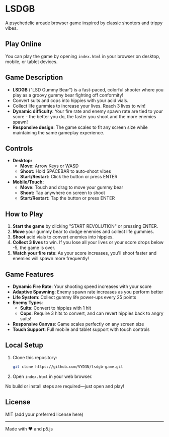 # LSDGB

A psychedelic arcade browser game inspired by classic shooters and trippy vibes.

## Play Online
You can play the game by opening `index.html` in your browser on desktop, mobile, or tablet devices.

## Game Description
- **LSDGB** ("LSD Gummy Bear") is a fast-paced, colorful shooter where you play as a groovy gummy bear fighting off conformity!
- Convert suits and cops into hippies with your acid vials.
- Collect life gummies to increase your lives. Reach 3 lives to win!
- **Dynamic difficulty**: Your fire rate and enemy spawn rate are tied to your score - the better you do, the faster you shoot and the more enemies spawn!
- **Responsive design**: The game scales to fit any screen size while maintaining the same gameplay experience.

## Controls
- **Desktop:**
  - **Move:** Arrow Keys or WASD
  - **Shoot:** Hold SPACEBAR to auto-shoot vibes
  - **Start/Restart:** Click the button or press ENTER
- **Mobile/Touch:**
  - **Move:** Touch and drag to move your gummy bear
  - **Shoot:** Tap anywhere on screen to shoot
  - **Start/Restart:** Tap the button or press ENTER

## How to Play
1. **Start the game** by clicking "START REVOLUTION" or pressing ENTER.
2. **Move** your gummy bear to dodge enemies and collect life gummies.
3. **Shoot** acid vials to convert enemies into hippies.
4. **Collect 3 lives** to win. If you lose all your lives or your score drops below -5, the game is over.
5. **Watch your fire rate**: As your score increases, you'll shoot faster and enemies will spawn more frequently!

## Game Features
- **Dynamic Fire Rate**: Your shooting speed increases with your score
- **Adaptive Spawning**: Enemy spawn rate increases as you perform better
- **Life System**: Collect gummy life power-ups every 25 points
- **Enemy Types**: 
  - **Suits**: Convert to hippies with 1 hit
  - **Cops**: Require 3 hits to convert, and can revert hippies back to angry suits!
- **Responsive Canvas**: Game scales perfectly on any screen size
- **Touch Support**: Full mobile and tablet support with touch controls

## Local Setup
1. Clone this repository:
   ```sh
   git clone https://github.com/VYD3N/lsdgb-game.git
   ```
2. Open `index.html` in your web browser.

No build or install steps are required—just open and play!

## License
MIT (add your preferred license here)

---
Made with ❤️ and p5.js 